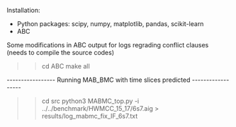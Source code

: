 

Installation:
- Python packages:
 scipy, numpy, matplotlib, pandas, scikit-learn
- ABC 

Some modifications in ABC output for logs regrading conflict clauses (needs to compile the source codes)
>> cd ABC
>> make all


----------------- Running MAB_BMC with time slices predicted ------------------

>> cd src
>> python3 MABMC_top.py -i ../../benchmark/HWMCC_15_17/6s7.aig > results/log_mabmc_fix_IF_6s7.txt
